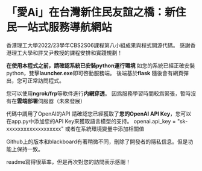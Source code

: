 # 「愛Ai」在台灣新住民友誼之橋：新住民一站式服務導航網站
香港理工大學2022/23學年CBS2S06課程第八小組成果與程式開源代碼。
感謝香港理工大學和許又尹教授的課程安排和實踐規劃！

**在使用本程式之前，請確認系統已安裝python運行環境**
如您的系統已經正確安裝python，雙擊**launcher.exe**即可啓動服務端。
後端基於**flask**
隨後會有網頁彈出，您可正常訪問程式。

您可以使用**ngrok/frp**等軟件進行**内網穿透**。
因爲服務學習時間較爲緊張，暫時沒有在**雲端部署**伺服器（未來發展）

代碼中調用了OpenAI的API
請確認您已經獲取了**您的OpenAI API Key**，您可以在app.py中添加您的API Key來獲取語言模型的支持。
openai.api_key = "sk-xxxxxxxxxxxxxxxxxxx"
或者在系統環境變量中添加相關值

Github上的版本和blackboard有著稍微不同，刪除了開發者的隱私信息。但是功能上保持一致。

readme寫得很草率，但是再次對您的訪問表示感謝！
